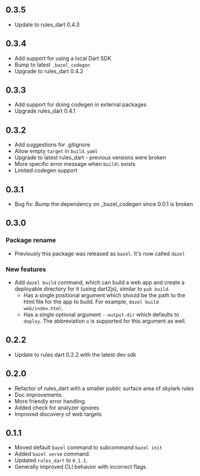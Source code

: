 ## 0.3.5

* Update to rules_dart 0.4.3

## 0.3.4

* Add support for using a local Dart SDK
* Bump to latest `_bazel_codegen`
* Upgrade to rules_dart 0.4.2

## 0.3.3

* Add support for doing codegen in external packages
* Upgrade rules_dart 0.4.1

## 0.3.2

* Add suggestions for .gitignore
* Allow empty `target` in `build.yaml`
* Upgrade to latest rules_dart - previous versions were broken
* More specific error message when `build\` exists
* Limited codegen support

## 0.3.1

* Bug fix: Bump the dependency on _bazel_codegen since 0.0.1 is broken

## 0.3.0

### Package rename

* Previously this package was released as `bazel`. It's now called `dazel`

### New features
* Add `dazel build` command, which can build a web app and create a deployable
  directory for it (using dart2js), similar to `pub build`.
    * Has a single positional argument which should be the path to the html file
      for the app to build. For example, `dazel build web/index.html`.
    * Has a single optional argument `--output-dir` which defaults to `deploy`.
      The abbreviation `o` is supported for this argument as well.

## 0.2.2

* Update to rules dart 0.2.2 with the latest dev sdk

## 0.2.0

* Refactor of rules_dart with a smaller public surface area of skylark rules
* Doc improvements
* More friendly error handling
* Added check for analyzer ignores
* Improved discovery of web targets

## 0.1.1

* Moved default `bazel` command to subcommand `bazel init`
* Added `bazel serve` command.
* Updated `rules_dart` to `0.1.1`.
* Generally improved CLI behavior with incorrect flags.
